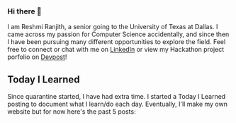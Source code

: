 ### Hi there 👋

I am Reshmi Ranjith, a senior going to the University of Texas at Dallas. I came across my passion for Computer Science accidentally, and since then I have been pursuing many different opportunities to explore the field.
Feel free to connect or chat with me on [LinkedIn](https://www.linkedin.com/in/reshmi-ranjith/) or view my Hackathon project porfolio on [Devpost](https://devpost.com/ReshmiCode)!

## Today I Learned

Since quarantine started, I have had extra time. I started a Today I Learned posting to document what I learn/do each day. Eventually, I'll make my own website but for now here's the past 5 posts:

<!-- BLOG-POST-LIST:START -->
<!-- BLOG-POST-LIST:END -->

<!--
**ReshmiCode/ReshmiCode** is a ✨ _special_ ✨ repository because its `README.md` (this file) appears on your GitHub profile.

Here are some ideas to get you started:

- 🔭 I’m currently working on ...
- 🌱 I’m currently learning ...
- 👯 I’m looking to collaborate on ...
- 🤔 I’m looking for help with ...
- 💬 Ask me about ...
- 📫 How to reach me: ...
- 😄 Pronouns: ...
- ⚡ Fun fact: ...
-->

